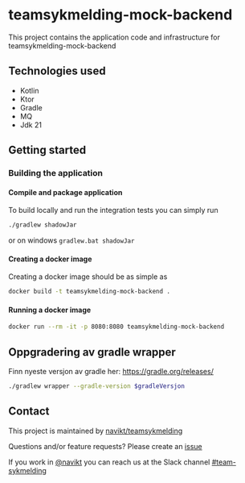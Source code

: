 # teamsykmelding-mock-backend
This project contains the application code and infrastructure for teamsykmelding-mock-backend

## Technologies used
* Kotlin
* Ktor
* Gradle
* MQ
* Jdk 21

## Getting started
### Building the application
#### Compile and package application
To build locally and run the integration tests you can simply run 
``` bash
./gradlew shadowJar
```
or  on windows 
`gradlew.bat shadowJar`

#### Creating a docker image
Creating a docker image should be as simple as
``` bash 
docker build -t teamsykmelding-mock-backend .
```

#### Running a docker image
``` bash
docker run --rm -it -p 8080:8080 teamsykmelding-mock-backend
```

## Oppgradering av gradle wrapper
Finn nyeste versjon av gradle her: https://gradle.org/releases/

``` bash
./gradlew wrapper --gradle-version $gradleVersjon
```

## Contact

This project is maintained by [navikt/teamsykmelding](CODEOWNERS)

Questions and/or feature requests? Please create an [issue](https://github.com/navikt/teamsykmelding-mock-backend/issues)

If you work in [@navikt](https://github.com/navikt) you can reach us at the Slack
channel [#team-sykmelding](https://nav-it.slack.com/archives/CMA3XV997)
